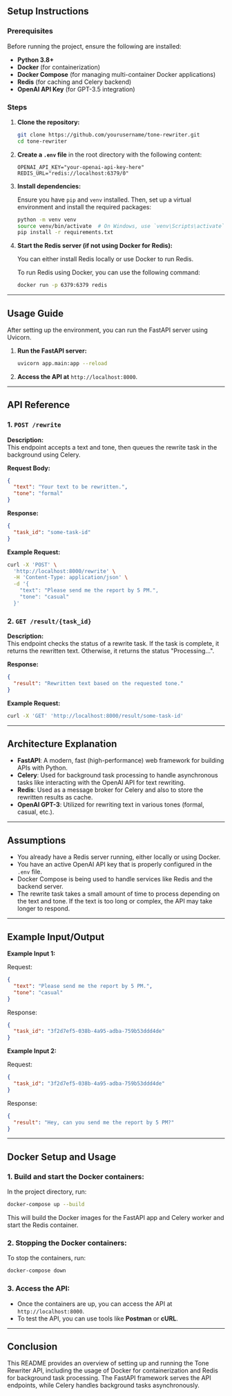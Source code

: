 

## Setup Instructions

### Prerequisites

Before running the project, ensure the following are installed:

- **Python 3.8+**
- **Docker** (for containerization)
- **Docker Compose** (for managing multi-container Docker applications)
- **Redis** (for caching and Celery backend)
- **OpenAI API Key** (for GPT-3.5 integration)

### Steps

1. **Clone the repository:**

   ```bash
   git clone https://github.com/yourusername/tone-rewriter.git
   cd tone-rewriter
   ```

2. **Create a `.env` file** in the root directory with the following content:

   ```env
   OPENAI_API_KEY="your-openai-api-key-here"
   REDIS_URL="redis://localhost:6379/0"
   ```

3. **Install dependencies:**

   Ensure you have `pip` and `venv` installed. Then, set up a virtual environment and install the required packages:

   ```bash
   python -m venv venv
   source venv/bin/activate  # On Windows, use `venv\Scripts\activate`
   pip install -r requirements.txt
   ```

4. **Start the Redis server (if not using Docker for Redis):**

   You can either install Redis locally or use Docker to run Redis.

   To run Redis using Docker, you can use the following command:

   ```bash
   docker run -p 6379:6379 redis
   ```

---

## Usage Guide

After setting up the environment, you can run the FastAPI server using Uvicorn.

1. **Run the FastAPI server:**

   ```bash
   uvicorn app.main:app --reload
   ```

2. **Access the API at** `http://localhost:8000`.

---

## API Reference

### 1. `POST /rewrite`

**Description:**  
This endpoint accepts a text and tone, then queues the rewrite task in the background using Celery.

**Request Body:**

```json
{
  "text": "Your text to be rewritten.",
  "tone": "formal"
}
```

**Response:**

```json
{
  "task_id": "some-task-id"
}
```

**Example Request:**

```bash
curl -X 'POST' \
  'http://localhost:8000/rewrite' \
  -H 'Content-Type: application/json' \
  -d '{
    "text": "Please send me the report by 5 PM.",
    "tone": "casual"
  }'
```

### 2. `GET /result/{task_id}`

**Description:**  
This endpoint checks the status of a rewrite task. If the task is complete, it returns the rewritten text. Otherwise, it returns the status "Processing...".

**Response:**

```json
{
  "result": "Rewritten text based on the requested tone."
}
```

**Example Request:**

```bash
curl -X 'GET' 'http://localhost:8000/result/some-task-id'
```

---

## Architecture Explanation

- **FastAPI**: A modern, fast (high-performance) web framework for building APIs with Python.
- **Celery**: Used for background task processing to handle asynchronous tasks like interacting with the OpenAI API for text rewriting.
- **Redis**: Used as a message broker for Celery and also to store the rewritten results as cache.
- **OpenAI GPT-3**: Utilized for rewriting text in various tones (formal, casual, etc.).

---

## Assumptions

- You already have a Redis server running, either locally or using Docker.
- You have an active OpenAI API key that is properly configured in the `.env` file.
- Docker Compose is being used to handle services like Redis and the backend server.
- The rewrite task takes a small amount of time to process depending on the text and tone. If the text is too long or complex, the API may take longer to respond.

---

## Example Input/Output

**Example Input 1:**

Request:

```json
{
  "text": "Please send me the report by 5 PM.",
  "tone": "casual"
}
```

Response:

```json
{
  "task_id": "3f2d7ef5-038b-4a95-adba-759b53ddd4de"
}
```

**Example Input 2:**

Request:

```json
{
  "task_id": "3f2d7ef5-038b-4a95-adba-759b53ddd4de"
}
```

Response:

```json
{
  "result": "Hey, can you send me the report by 5 PM?"
}
```

---

## Docker Setup and Usage

### 1. **Build and start the Docker containers:**

In the project directory, run:

```bash
docker-compose up --build
```

This will build the Docker images for the FastAPI app and Celery worker and start the Redis container.

### 2. **Stopping the Docker containers:**

To stop the containers, run:

```bash
docker-compose down
```

### 3. **Access the API:**

- Once the containers are up, you can access the API at `http://localhost:8000`.
- To test the API, you can use tools like **Postman** or **cURL**.

---

## Conclusion

This README provides an overview of setting up and running the Tone Rewriter API, including the usage of Docker for containerization and Redis for background task processing. The FastAPI framework serves the API endpoints, while Celery handles background tasks asynchronously. 

